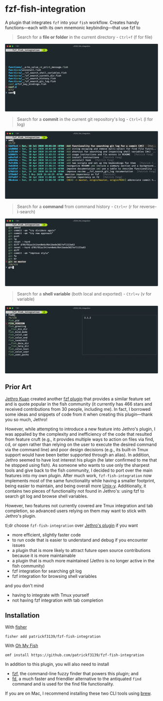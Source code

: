 # fzf-fish-integration
A plugin that integrates `fzf` into your `fish` workflow. Creates handy functions&mdash;each with its own mnemonic keybinding&mdash;that use fzf to

> Search for a **file or folder** in the current directory - `Ctrl+f` (f for file)
<img alt="file search" src="./images/File Search.png">

> Search for a **commit** in the current git repository's log - `Ctrl+l` (l for log)
<img alt="git log search" src="./images/Git Log Search.png">

> Search for a **command** from command history - `Ctrl+r` (r for reverse-i-search)
<img alt="command history search" src="./images/Command History Search.png">

> Search for a **shell variable** (both local and exported) - `Ctrl+v` (v for variable)
<img alt="shell variables search" src="./images/Shell Variables Search.png">

## Prior Art
[Jethro Kuan](https://www.jethro.dev) created another [fzf plugin](https://github.com/jethrokuan/fzf) that provides a similar feature set and is quote popular in the fish community (it currently has 466 stars and received contributions from 30 people, including me). In fact, I borrowed some ideas and snippets of code from it when creating this plugin&mdash;thank you so much, Jethro!

However, while attempting to introduce a new feature into Jethro's plugin, I was appalled by the complexity and inefficiency of the code that resulted from feature cruft (e.g., it provides multiple ways to action on files via find, cd, or open rather than relying on the user to execute the desired command via the command line) and poor design decisions (e.g., its built-in Tmux support would have been better supported through an alias). In addition, Jethro seemed to have lost interest his plugin (he later confirmed to me that he stopped using fish). As someone who wants to use only the sharpest tools and give back to the fish community, I decided to port over the main features into my own plugin. After much work, `fzf-fish-integration` now implements most of the same functionality while having a smaller footprint, being easier to maintain, and being overall more [Unix-y](https://en.wikipedia.org/wiki/Unix_philosophy). Additionally, it contains two pieces of functionality not found in Jethro's: using fzf to search git log and browse shell variables.

However, two features not currently covered are Tmux integration and tab completion, so advanced users relying on them may want to stick with Jethro's plugin.

tl;dr choose `fzf-fish-integration` over [Jethro's plugin](https://github.com/jethrokuan/fzf) if you want
- more efficient, slightly faster code
- to run code that is easier to understand and debug if you encounter issues
- a plugin that is more likely to attract future open source contributions because it is more maintainable
- a plugin that is much more maintained (Jethro is no longer active in the fish community)
- fzf integration for searching git log
- fzf integration for browsing shell variables

and you don't mind
- having to integrate with Tmux yourself
- not having fzf integration with tab completion

## Installation
With [fisher](https://github.com/jorgebucaran/fisher)
```
fisher add patrickf3139/fzf-fish-integration
```

With [Oh My Fish](https://github.com/oh-my-fish/oh-my-fish)
```fish
omf install https://github.com/patrickf3139/fzf-fish-integration
```

In addition to this plugin, you will also need to install
- [fzf](https://github.com/junegunn/fzf), the command-line fuzzy finder that powers this plugin; and
- [fd](https://github.com/sharkdp/fd), a much faster and friendlier alternative to the antiquated `find` command and is used for the find file functionality.

If you are on Mac, I recommend installing these two CLI tools using [brew](https://brew.sh/).

